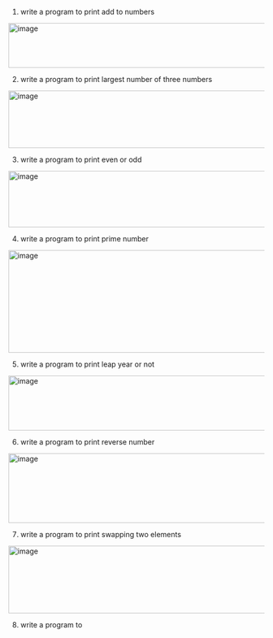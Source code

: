 1. write a program to print add to numbers
<img width="908" height="88" alt="image" src="https://github.com/user-attachments/assets/3e2a515a-a434-48d3-b05f-8b26d5efb7b5" />

2. write a program to print largest number of three numbers
<img width="912" height="113" alt="image" src="https://github.com/user-attachments/assets/04019fa8-8beb-4504-9bd9-0d1b6f42bec3" />

3. write a program to print even or odd
<img width="923" height="111" alt="image" src="https://github.com/user-attachments/assets/95a914d8-a291-4840-a75e-ed5c2768bf3a" />

4. write a program to print prime number
<img width="924" height="202" alt="image" src="https://github.com/user-attachments/assets/177badb8-c7af-42ea-98a6-12c1d107d4b3" />

5. write a program to print leap year or not
<img width="916" height="108" alt="image" src="https://github.com/user-attachments/assets/b84cc46e-f125-4948-be25-e028f4a5696c" />

6. write a program to print reverse number
<img width="940" height="137" alt="image" src="https://github.com/user-attachments/assets/f162431f-f74c-4322-93a8-2f845a7ba30d" />

7. write a program to print swapping two elements
<img width="914" height="133" alt="image" src="https://github.com/user-attachments/assets/087c5e7a-2439-408b-9eed-f3cb37981d95" />

8. write a program to 
